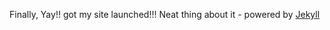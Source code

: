 

Finally, Yay!! got my site launched!!! Neat thing about it - powered by [Jekyll](http://jekyllrb.com)
